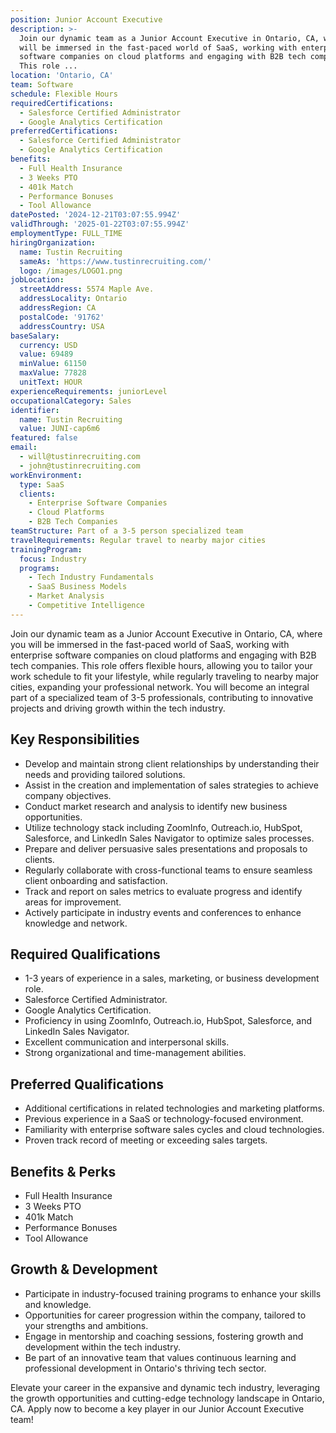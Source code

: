 ```yaml
---
position: Junior Account Executive
description: >-
  Join our dynamic team as a Junior Account Executive in Ontario, CA, where you
  will be immersed in the fast-paced world of SaaS, working with enterprise
  software companies on cloud platforms and engaging with B2B tech companies.
  This role ...
location: 'Ontario, CA'
team: Software
schedule: Flexible Hours
requiredCertifications:
  - Salesforce Certified Administrator
  - Google Analytics Certification
preferredCertifications:
  - Salesforce Certified Administrator
  - Google Analytics Certification
benefits:
  - Full Health Insurance
  - 3 Weeks PTO
  - 401k Match
  - Performance Bonuses
  - Tool Allowance
datePosted: '2024-12-21T03:07:55.994Z'
validThrough: '2025-01-22T03:07:55.994Z'
employmentType: FULL_TIME
hiringOrganization:
  name: Tustin Recruiting
  sameAs: 'https://www.tustinrecruiting.com/'
  logo: /images/LOGO1.png
jobLocation:
  streetAddress: 5574 Maple Ave.
  addressLocality: Ontario
  addressRegion: CA
  postalCode: '91762'
  addressCountry: USA
baseSalary:
  currency: USD
  value: 69489
  minValue: 61150
  maxValue: 77828
  unitText: HOUR
experienceRequirements: juniorLevel
occupationalCategory: Sales
identifier:
  name: Tustin Recruiting
  value: JUNI-cap6m6
featured: false
email:
  - will@tustinrecruiting.com
  - john@tustinrecruiting.com
workEnvironment:
  type: SaaS
  clients:
    - Enterprise Software Companies
    - Cloud Platforms
    - B2B Tech Companies
teamStructure: Part of a 3-5 person specialized team
travelRequirements: Regular travel to nearby major cities
trainingProgram:
  focus: Industry
  programs:
    - Tech Industry Fundamentals
    - SaaS Business Models
    - Market Analysis
    - Competitive Intelligence
---
```



Join our dynamic team as a Junior Account Executive in Ontario, CA, where you will be immersed in the fast-paced world of SaaS, working with enterprise software companies on cloud platforms and engaging with B2B tech companies. This role offers flexible hours, allowing you to tailor your work schedule to fit your lifestyle, while regularly traveling to nearby major cities, expanding your professional network. You will become an integral part of a specialized team of 3-5 professionals, contributing to innovative projects and driving growth within the tech industry.

## Key Responsibilities

- Develop and maintain strong client relationships by understanding their needs and providing tailored solutions.
- Assist in the creation and implementation of sales strategies to achieve company objectives.
- Conduct market research and analysis to identify new business opportunities.
- Utilize technology stack including ZoomInfo, Outreach.io, HubSpot, Salesforce, and LinkedIn Sales Navigator to optimize sales processes.
- Prepare and deliver persuasive sales presentations and proposals to clients.
- Regularly collaborate with cross-functional teams to ensure seamless client onboarding and satisfaction.
- Track and report on sales metrics to evaluate progress and identify areas for improvement.
- Actively participate in industry events and conferences to enhance knowledge and network.

## Required Qualifications

- 1-3 years of experience in a sales, marketing, or business development role.
- Salesforce Certified Administrator.
- Google Analytics Certification.
- Proficiency in using ZoomInfo, Outreach.io, HubSpot, Salesforce, and LinkedIn Sales Navigator.
- Excellent communication and interpersonal skills.
- Strong organizational and time-management abilities.

## Preferred Qualifications

- Additional certifications in related technologies and marketing platforms.
- Previous experience in a SaaS or technology-focused environment.
- Familiarity with enterprise software sales cycles and cloud technologies.
- Proven track record of meeting or exceeding sales targets.

## Benefits & Perks

- Full Health Insurance
- 3 Weeks PTO
- 401k Match
- Performance Bonuses
- Tool Allowance

## Growth & Development

- Participate in industry-focused training programs to enhance your skills and knowledge.
- Opportunities for career progression within the company, tailored to your strengths and ambitions.
- Engage in mentorship and coaching sessions, fostering growth and development within the tech industry.
- Be part of an innovative team that values continuous learning and professional development in Ontario's thriving tech sector.

Elevate your career in the expansive and dynamic tech industry, leveraging the growth opportunities and cutting-edge technology landscape in Ontario, CA. Apply now to become a key player in our Junior Account Executive team!
